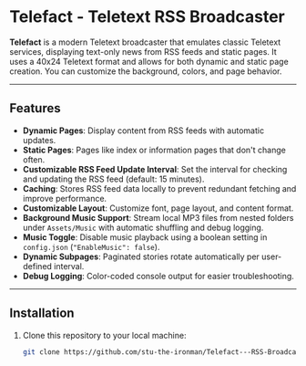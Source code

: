 # Telefact - Teletext RSS Broadcaster

**Telefact** is a modern Teletext broadcaster that emulates classic Teletext services, displaying text-only news from RSS feeds and static pages. It uses a 40x24 Teletext format and allows for both dynamic and static page creation. You can customize the background, colors, and page behavior.

---

## Features

- **Dynamic Pages**: Display content from RSS feeds with automatic updates.
- **Static Pages**: Pages like index or information pages that don't change often.
- **Customizable RSS Feed Update Interval**: Set the interval for checking and updating the RSS feed (default: 15 minutes).
- **Caching**: Stores RSS feed data locally to prevent redundant fetching and improve performance.
- **Customizable Layout**: Customize font, page layout, and content format.
- **Background Music Support**: Stream local MP3 files from nested folders under `Assets/Music` with automatic shuffling and debug logging.
- **Music Toggle**: Disable music playback using a boolean setting in `config.json` (`"EnableMusic": false`).
- **Dynamic Subpages**: Paginated stories rotate automatically per user-defined interval.
- **Debug Logging**: Color-coded console output for easier troubleshooting.

---

## Installation

1. Clone this repository to your local machine:
   ```bash
   git clone https://github.com/stu-the-ironman/Telefact---RSS-Broadcaster.git
